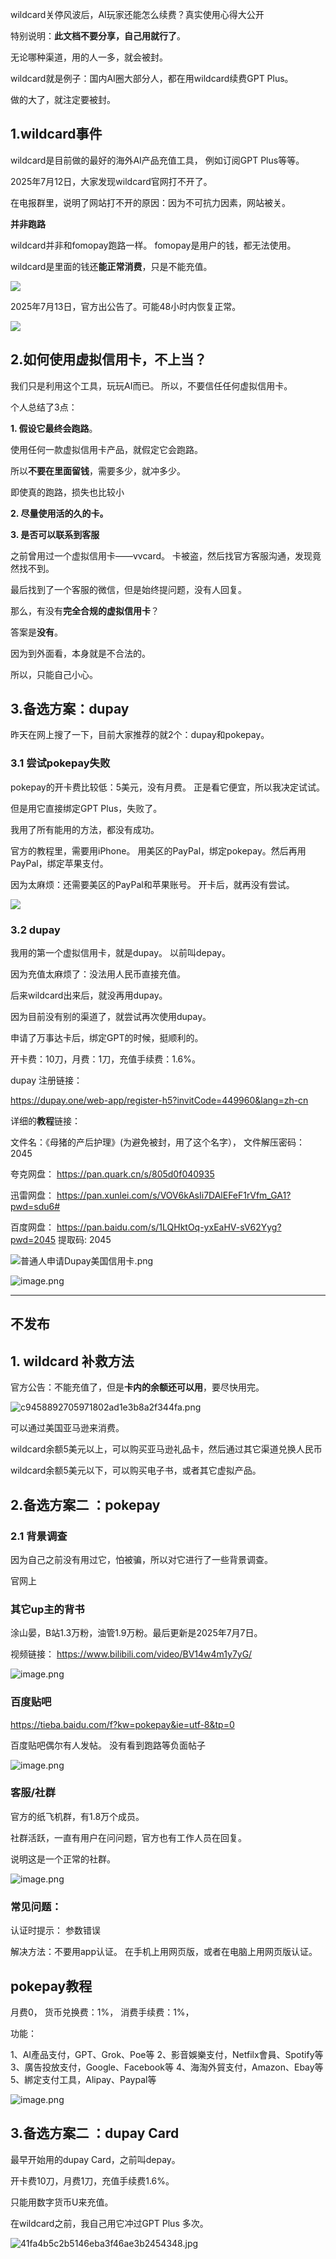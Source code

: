 wildcard关停风波后，AI玩家还能怎么续费？真实使用心得大公开


特别说明：**此文档不要分享，自己用就行了**。 

无论哪种渠道，用的人一多，就会被封。 

wildcard就是例子：国内AI圈大部分人，都在用wildcard续费GPT Plus。 

做的大了，就注定要被封。 

## 1.wildcard事件

wildcard是目前做的最好的海外AI产品充值工具， 例如订阅GPT Plus等等。

2025年7月12日，大家发现wildcard官网打不开了。 

在电报群里，说明了网站打不开的原因：因为不可抗力因素，网站被关。 

**并非跑路**

wildcard并非和fomopay跑路一样。 fomopay是用户的钱，都无法使用。 

wildcard是里面的钱还**能正常消费**，只是不能充值。 

![](https://mdnice007.oss-cn-beijing.aliyuncs.com/obsidian/202507130730018.png)

2025年7月13日，官方出公告了。可能48小时内恢复正常。 

![](https://mdnice007.oss-cn-beijing.aliyuncs.com/obsidian/202507140937872.png)


## 2.如何使用虚拟信用卡，不上当？

我们只是利用这个工具，玩玩AI而已。    所以，不要信任任何虚拟信用卡。 

个人总结了3点：

**1. 假设它最终会跑路**。 

使用任何一款虚拟信用卡产品，就假定它会跑路。 

所以**不要在里面留钱**，需要多少，就冲多少。 

即使真的跑路，损失也比较小

**2. 尽量使用活的久的卡。**

**3. 是否可以联系到客服**

之前曾用过一个虚拟信用卡——vvcard。 卡被盗，然后找官方客服沟通，发现竟然找不到。 

最后找到了一个客服的微信，但是始终提问题，没有人回复。 


那么，有没有**完全合规的虚拟信用卡**？

答案是**没有**。 

因为到外面看，本身就是不合法的。 

所以，只能自己小心。

## 3.备选方案：dupay

昨天在网上搜了一下，目前大家推荐的就2个：dupay和pokepay。

### 3.1 尝试pokepay失败

pokepay的开卡费比较低：5美元，没有月费。 正是看它便宜，所以我决定试试。

但是用它直接绑定GPT Plus，失败了。 

我用了所有能用的方法，都没有成功。 

官方的教程里，需要用iPhone。 用美区的PayPal，绑定pokepay。然后再用PayPal，绑定苹果支付。 

因为太麻烦：还需要美区的PayPal和苹果账号。 开卡后，就再没有尝试。 

![](https://mdnice007.oss-cn-beijing.aliyuncs.com/obsidian/202507131753084.png)


### 3.2 dupay

我用的第一个虚拟信用卡，就是dupay。 以前叫depay。 

因为充值太麻烦了：没法用人民币直接充值。 

后来wildcard出来后，就没再用dupay。 

因为目前没有别的渠道了，就尝试再次使用dupay。 

申请了万事达卡后，绑定GPT的时候，挺顺利的。 

开卡费：10刀，月费：1刀，充值手续费：1.6%。

dupay 注册链接： 

https://dupay.one/web-app/register-h5?invitCode=449960&lang=zh-cn


详细的**教程**链接：

文件名：《母猪的产后护理》(为避免被封，用了这个名字），  文件解压密码： 2045

夸克网盘： https://pan.quark.cn/s/805d0f040935

迅雷网盘： https://pan.xunlei.com/s/VOV6kAsIi7DAlEFeF1rVfm_GA1?pwd=sdu6#

百度网盘： https://pan.baidu.com/s/1LQHktOq-yxEaHV-sV62Yyg?pwd=2045   提取码: 2045


![普通人申请Dupay美国信用卡.png](https://mdnice007.oss-cn-beijing.aliyuncs.com/obsidian/202507141428732.png)

![image.png](https://mdnice007.oss-cn-beijing.aliyuncs.com/obsidian/202507141328852.png)
















---

## 不发布

## 1. wildcard 补救方法

官方公告：不能充值了，但是**卡内的余额还可以用**，要尽快用完。 

![c9458892705971802ad1e3b8a2f344fa.png](https://mdnice007.oss-cn-beijing.aliyuncs.com/obsidian/202507130730018.png)


可以通过美国亚马逊来消费。 

wildcard余额5美元以上，可以购买亚马逊礼品卡，然后通过其它渠道兑换人民币

wildcard余额5美元以下，可以购买电子书，或者其它虚拟产品。 

## 2.备选方案二 ：pokepay

### 2.1 背景调查

因为自己之前没有用过它，怕被骗，所以对它进行了一些背景调查。 

官网上

### 其它up主的背书

涂山晏，B站1.3万粉，油管1.9万粉。最后更新是2025年7月7日。 

视频链接： https://www.bilibili.com/video/BV14w4m1y7yG/

![image.png](https://mdnice007.oss-cn-beijing.aliyuncs.com/obsidian/202507130819300.png)


### 百度贴吧

https://tieba.baidu.com/f?kw=pokepay&ie=utf-8&tp=0

百度贴吧偶尔有人发帖。 没有看到跑路等负面帖子

![image.png](https://mdnice007.oss-cn-beijing.aliyuncs.com/obsidian/202507130816653.png)


### **客服/社群**

官方的纸飞机群，有1.8万个成员。

社群活跃，一直有用户在问问题，官方也有工作人员在回复。 

说明这是一个正常的社群。 

![image.png](https://mdnice007.oss-cn-beijing.aliyuncs.com/obsidian/202507130809340.png)


### 常见问题：

认证时提示： 参数错误

解决方法：不要用app认证。 在手机上用网页版，或者在电脑上用网页版认证。 

## pokepay教程

月费0， 货币兑换费：1%， 消费手续费：1%，

功能： 

1、AI產品支付，GPT、Grok、Poe等
2、影音娛樂支付，Netfilx會員、Spotify等
3、廣告投放支付，Google、Facebook等
4、海淘外貿支付，Amazon、Ebay等
5、綁定支付工具，Alipay、Paypal等


![image.png](https://mdnice007.oss-cn-beijing.aliyuncs.com/obsidian/202507131753084.png)


## 3.备选方案二 ：dupay Card

最早开始用的dupay Card，之前叫depay。

开卡费10刀，月费1刀，充值手续费1.6%。 

只能用数字货币U来充值。

在wildcard之前，我自己用它冲过GPT Plus 多次。 


![41fa4b5c2b5146eba3f46ae3b2454348.jpg](https://mdnice007.oss-cn-beijing.aliyuncs.com/obsidian/202507130757445.jpg)


